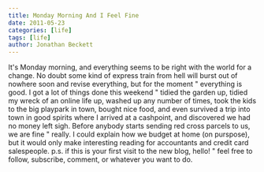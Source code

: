 ```yaml
---
title: Monday Morning And I Feel Fine
date: 2011-05-23
categories: [life]
tags: [life]
author: Jonathan Beckett
---
```


It's Monday morning, and everything seems to be right with the world for a change. No doubt some kind of express train from hell will burst out of nowhere soon and revise everything, but for the moment " everything is good. I got a lot of things done this weekend " tidied the garden up, tidied my wreck of an online life up, washed up any number of times, took the kids to the big playpark in town, bought nice food, and even survived a trip into town in good spirits where I arrived at a cashpoint, and discovered we had no money left sigh. Before anybody starts sending red cross parcels to us, we are fine " really. I could explain how we budget at home (on purspose), but it would only make interesting reading for accountants and credit card salespeople. p.s. if this is your first visit to the new blog, hello! " feel free to follow, subscribe, comment, or whatever you want to do.